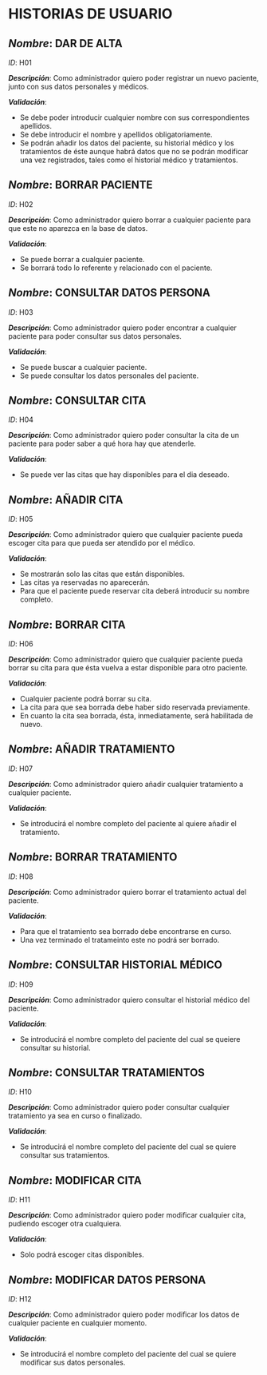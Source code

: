 # **HISTORIAS DE USUARIO**

## *Nombre*: **DAR DE ALTA** 
*ID*: H01 

__*Descripción*__: Como administrador quiero poder registrar un nuevo paciente, junto con sus datos personales y médicos.

 __*Validación*__:
* Se debe poder introducir cualquier nombre con sus correspondientes apellidos.
* Se debe introducir el nombre y apellidos obligatoriamente.
* Se podrán añadir los datos del paciente, su historial médico y los tratamientos de éste aunque habrá datos que no se podrán modificar una vez registrados, tales como el historial médico y tratamientos.
 

      
## *Nombre*: **BORRAR PACIENTE**
*ID*: H02 

__*Descripción*__: Como administrador quiero borrar a cualquier paciente para que este no aparezca en la base de datos.

 __*Validación*__:
* Se puede borrar a cualquier paciente.
* Se borrará todo lo referente y relacionado con el paciente.


      
## *Nombre*: **CONSULTAR DATOS PERSONA**
*ID*: H03 

__*Descripción*__: Como administrador quiero poder encontrar a cualquier paciente para poder consultar sus datos personales.

 __*Validación*__:
* Se puede buscar a cualquier paciente.
* Se puede consultar los datos personales del paciente.

       
## *Nombre*: **CONSULTAR CITA**
*ID*: H04

__*Descripción*__: Como administrador quiero poder consultar la cita de un paciente para poder saber a qué hora hay que atenderle. 

 __*Validación*__:
* Se puede ver las citas que hay disponibles para el dia deseado.
 

      
## *Nombre*: **AÑADIR CITA**
*ID*: H05 

__*Descripción*__: Como administrador quiero que cualquier paciente pueda escoger cita para que pueda ser atendido por el médico. 

 __*Validación*__:
* Se mostrarán solo las citas que están disponibles.
* Las citas ya reservadas no aparecerán.
* Para que el paciente puede reservar cita deberá introducir su nombre completo.

 
      
## *Nombre*: **BORRAR CITA**
*ID*: H06 

__*Descripción*__: Como administrador quiero que cualquier paciente pueda borrar su cita para que ésta vuelva a estar disponible para otro paciente. 

 __*Validación*__:
* Cualquier paciente podrá borrar su cita. 
* La cita para que sea borrada debe haber sido reservada previamente.
* En cuanto la cita sea borrada, ésta, inmediatamente, será habilitada de nuevo.



## *Nombre*: **AÑADIR TRATAMIENTO**
*ID*: H07

__*Descripción*__: Como administrador quiero añadir cualquier tratamiento a cualquier paciente.

 __*Validación*__:
* Se introducirá el nombre completo del paciente al quiere añadir el tratamiento.



## *Nombre*: **BORRAR TRATAMIENTO**
*ID*: H08

__*Descripción*__: Como administrador quiero borrar el tratamiento actual del paciente. 

 __*Validación*__:
* Para que el tratamiento sea borrado debe encontrarse en curso.
* Una vez terminado el tratameinto este no podrá ser borrado.



## *Nombre*: **CONSULTAR HISTORIAL MÉDICO**
*ID*: H09

__*Descripción*__: Como administrador quiero consultar el historial médico del paciente. 

 __*Validación*__: 
* Se introducirá el nombre completo del paciente del cual se queiere consultar su historial.



## *Nombre*: **CONSULTAR TRATAMIENTOS**
*ID*: H10

__*Descripción*__: Como administrador quiero poder consultar cualquier tratamiento ya sea en curso o finalizado. 

 __*Validación*__:
* Se introducirá el nombre completo del paciente del cual se quiere consultar sus tratamientos.


## *Nombre*: **MODIFICAR CITA**

*ID*: H11

__*Descripción*__: Como administrador quiero poder modificar cualquier cita, pudiendo escoger otra cualquiera. 

 __*Validación*__:
* Solo podrá escoger citas disponibles.



## *Nombre*: **MODIFICAR DATOS PERSONA**
*ID*: H12

__*Descripción*__: Como administrador quiero poder modificar los datos de cualquier paciente en cualquier momento. 

 __*Validación*__:
* Se introducirá el nombre completo del paciente del cual se quiere modificar sus datos personales. 
